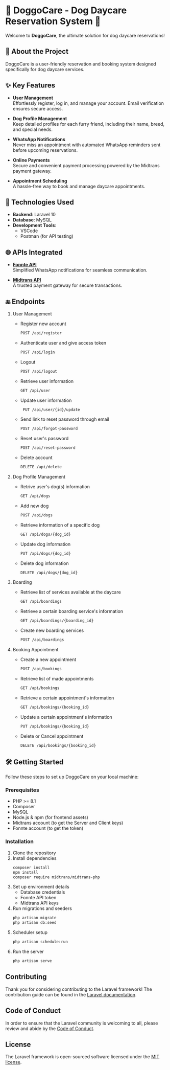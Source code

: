 # 🐾 DoggoCare - Dog Daycare Reservation System 🐾  

Welcome to **DoggoCare**, the ultimate solution for dog daycare reservations! 

## 📖 About the Project  

DoggoCare is a user-friendly reservation and booking system designed specifically for dog daycare services.

## ✨ Key Features  

- **User Management**  
  Effortlessly register, log in, and manage your account. Email verification ensures secure access.  

- **Dog Profile Management**  
  Keep detailed profiles for each furry friend, including their name, breed, and special needs.  

- **WhatsApp Notifications**  
  Never miss an appointment with automated WhatsApp reminders sent before upcoming reservations.  

- **Online Payments**  
  Secure and convenient payment processing powered by the Midtrans payment gateway.  

- **Appointment Scheduling**  
  A hassle-free way to book and manage daycare appointments.  

## 🔧 Technologies Used  

- **Backend**: Laravel 10  
- **Database**: MySQL  
- **Development Tools**:  
  - VSCode  
  - Postman (for API testing)  

## 🌐 APIs Integrated  

- **[Fonnte API](https://fonnte.com)**  
  Simplified WhatsApp notifications for seamless communication.  

- **[Midtrans API](https://midtrans.com)**  
  A trusted payment gateway for secure transactions.  

## 🔚 Endpoints
1. User Management
    - Register new account
      ```bash
      POST /api/register
      ```
    - Authenticate user and give access token
      ```bash
      POST /api/login
      ```
    - Logout
      ```bash 
      POST /api/logout
      ```
    - Retrieve user information
      ```bash
      GET /api/user
      ```
    - Update user information
      ```bash
       PUT /api/user/{id}/update
      ```
    - Send link to reset password through email
      ```bash
      POST /api/forgot-password
      ```
    - Reset user's password
      ```bash
      POST /api/reset-password
      ```
    - Delete account
      ```bash
      DELETE /api/delete
      ```


2. Dog Profile Management
    - Retrive user's dog(s) information
      ```bash
      GET /api/dogs
      ```
    - Add new dog
      ```bash
      POST /api/dogs
      ```
    - Retrieve information of a specific dog
      ```bash
      GET /api/dogs/{dog_id}
      ```
    - Update dog information
      ```bash
      PUT /api/dogs/{dog_id}
      ```
    - Delete dog information
      ```bash
      DELETE /api/dogs/{dog_id}
      ```

   
3. Boarding
    - Retrieve list of services available at the daycare
      ```bash
      GET /api/boardings
      ```
    - Retrieve a certain boarding service's information
      ```bash
      GET /api/boardings/{boarding_id}
      ```
    - Create new boarding services
      ```bash
      POST /api/boardings
      ```

      
4. Booking Appointment
    - Create a new appointment
      ```bash
      POST /api/bookings
      ```
    - Retrieve list of made appointments
      ```bash
      GET /api/bookings
      ```
    - Retrieve a certain appointment's information
      ```bash
      GET /api/bookings/{booking_id}
      ```
    - Update a certain appointment's information
      ```bash
      PUT /api/bookings/{booking_id}
      ```
    - Delete or Cancel appointment
      ```bash
      DELETE /api/bookings/{booking_id}
      ```

## 🛠️ Getting Started  

Follow these steps to set up DoggoCare on your local machine:  

### Prerequisites  

- PHP >= 8.1  
- Composer  
- MySQL  
- Node.js & npm (for frontend assets)
- Midtrans account (to get the Server and Client keys)
- Fonnte account (to get the token)

### Installation
1. Clone the repository
2. Install dependencies
   ```bash
   composer install
   npm install
   composer require midtrans/midtrans-php
3. Set up environment details
   - Database credentials
   - Fonnte API token
   - Midtrans API keys
4. Run migrations and seeders
   ```bash
   php artisan migrate
   php artisan db:seed  
5. Scheduler setup
   ```bash
   php artisan schedule:run   
6. Run the server
   ```bash
   php artisan serve

## Contributing

Thank you for considering contributing to the Laravel framework! The contribution guide can be found in the [Laravel documentation](https://laravel.com/docs/contributions).

## Code of Conduct

In order to ensure that the Laravel community is welcoming to all, please review and abide by the [Code of Conduct](https://laravel.com/docs/contributions#code-of-conduct).

## License

The Laravel framework is open-sourced software licensed under the [MIT license](https://opensource.org/licenses/MIT).
